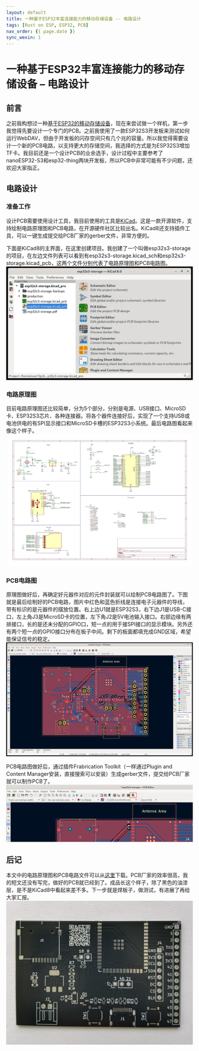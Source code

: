 ```yaml
---
layout: default
title: 一种基于ESP32丰富连接能力的移动存储设备 -- 电路设计
tags: [Rust on ESP, ESP32, PCB]
nav_order: {{ page.date }}
sync_wexin: 1
---
```



# 一种基于ESP32丰富连接能力的移动存储设备 &#x2013; 电路设计


## 前言

之前我构想过一种[基于ESP32的移动存储设备](https://paul356.github.io/2024/10/31/mobile-storage.html)，现在来尝试做一个样机，第一步我觉得先要设计一个专门的PCB。之前我使用了一款ESP32S3开发板来测试如何运行WebDAV，但由于开发板的闪存空间只有几个兆的容量。所以我觉得需要设计一个新的PCB电路，以支持更大的存储空间，我选择的方式是为ESP32S3增加TF卡。我目前还是一个设计PCB的业余选手，设计过程中主要参考了nanoESP32-S3和esp32-thing两块开发板，所以PCB中非常可能有不少问题，还欢迎大家指正。


## 电路设计


### 准备工作

设计PCB需要使用设计工具，我目前使用的工具是[KiCad](https://www.kicad.org/)。这是一款开源软件，支持绘制电路原理图和PCB电路，在开源硬件社区比较出名。KiCad8还支持插件工具，可以一键生成提交给PCB厂家的gerber文件，非常方便的。

下面是KiCad8的主界面，在这里创建项目。我创建了一个叫做esp32s3-storage的项目，在左边文件列表可以看到有esp32s3-storage.kicad\_sch和esp32s3-storage.kicad\_pcb，这两个文件分别代表了电路原理图和PCB电路图。 ![img](/images/kicad8-main-window.jpg)


### 电路原理图

目前电路原理图还比较简单，分为5个部分，分别是电源、USB接口、MicroSD卡、ESP32S3芯片、各种连接器。将各个器件连接好后，实现了一个支持USB或电池供电的有SPI显示接口和MicroSD卡槽的ESP32S3小系统。最后电路图看起来像这个样子。 ![img](/images/esp32-storage-sch.jpg)


### PCB电路图

原理图做好后，再确定好元器件对应的元件封装就可以绘制PCB电路图了。下图就是最后绘制好的PCB电路，图片中红色和蓝色折线是连接电子元器件的导线，带有标识的是元器件的摆放位置。右上边U1就是ESP32S3，右下边J1是USB-C接口，左上角J3是MicroSD卡的位置，左下角J2是5V电池输入接口。右部边缘有两排接口，长的是还未分配的GPIO口，短一点的用于接SPI接口的显示模块。另外还有两个短一点的GPIO接口分布在板子中间。剩下的板面都填充成GND区域，希望能保证信号的稳定。 ![img](/images/esp32-storage-pcb.jpg)

PCB电路图做好后，通过插件Frabrication Toolkit（一样通过Plugin and Content Manager安装，直接搜索可以安装）生成gerber文件，提交给PCB厂家就可以制作PCB了。 ![img](/images/export-production-files.jpg)


## 后记

本文中的电路原理图和PCB电路文件可以从[这里](https://github.com/paul356/esp32s3-storage)下载。PCB厂家的效率很高，我的短文还没有写完，做好的PCB就已经到了。成品长这个样子，除了黑色的油漆层，是不是KiCad8中看起来差不多。下一步就是焊板子，做测试，有进展了再给大家汇报。 ![img](/images/esp32-storage-real-pcb.jpg)
